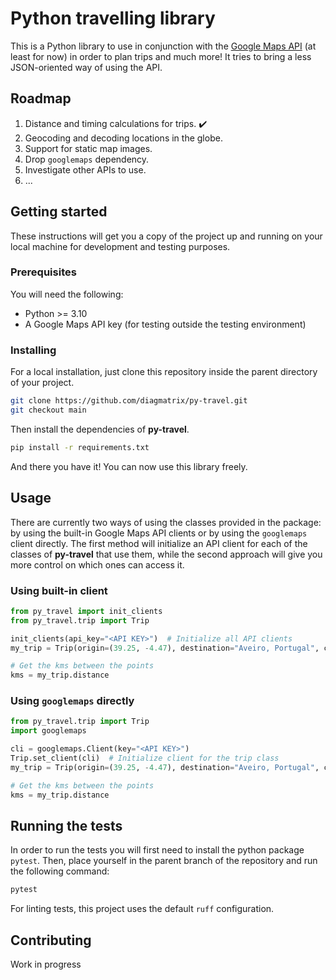 # Python travelling library

This is a Python library to use in conjunction with the 
[Google Maps API](https://github.com/googlemaps/google-maps-services-python) (at least for now) in order to plan trips
and much more! It tries to bring a less JSON-oriented way of using the API.

## Roadmap

 1. Distance and timing calculations for trips. ✔️
 2. Geocoding and decoding locations in the globe.
 3. Support for static map images.
 4. Drop `googlemaps` dependency.
 5. Investigate other APIs to use.
 6. ...


## Getting started

These instructions will get you a copy of the project up and running on your local machine for development and testing
purposes.

### Prerequisites

You will need the following:

 - Python >= 3.10
 - A Google Maps API key (for testing outside the testing environment)

### Installing

For a local installation, just clone this repository inside the parent directory of your project.

````bash
git clone https://github.com/diagmatrix/py-travel.git
git checkout main
````

Then install the dependencies of **py-travel**.

````bash
pip install -r requirements.txt
````

And there you have it! You can now use this library freely.

## Usage

There are currently two ways of using the classes provided in the package: by using the built-in
Google Maps API clients or by using the `googlemaps` client directly. The first method will initialize an API client for
each of the classes of **py-travel** that use them, while the second approach will give you more control on which ones
can access it.

### Using built-in client

````python
from py_travel import init_clients
from py_travel.trip import Trip

init_clients(api_key="<API KEY>")  # Initialize all API clients
my_trip = Trip(origin=(39.25, -4.47), destination="Aveiro, Portugal", config={'mode': 'walking'})

# Get the kms between the points
kms = my_trip.distance
````

### Using `googlemaps` directly

````python
from py_travel.trip import Trip
import googlemaps

cli = googlemaps.Client(key="<API KEY>")
Trip.set_client(cli)  # Initialize client for the trip class
my_trip = Trip(origin=(39.25, -4.47), destination="Aveiro, Portugal", config={'mode': 'walking'})

# Get the kms between the points
kms = my_trip.distance
````

## Running the tests

In order to run the tests you will first need to install the python package `pytest`. Then, place yourself in the parent 
branch of the repository and run the following command:

````bash
pytest
````
For linting tests, this project uses the default `ruff` configuration.

## Contributing

Work in progress

